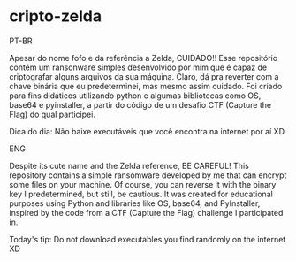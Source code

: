 # cripto-zelda

PT-BR

Apesar do nome fofo e da referência a Zelda, CUIDADO!! Esse repositório contém um ransonware simples desenvolvido por mim que é capaz de criptografar alguns arquivos da sua máquina. Claro, dá pra reverter com a chave binária que eu predeterminei, mas mesmo assim cuidado. Foi criado para fins didáticos utilizando python e algumas bibliotecas como OS, base64 e pyinstaller, a partir do código de um desafio CTF (Capture the Flag) do qual participei. 

Dica do dia: Não baixe executáveis que você encontra na internet por aí XD

ENG

Despite its cute name and the Zelda reference, BE CAREFUL! This repository contains a simple ransomware developed by me that can encrypt some files on your machine. Of course, you can reverse it with the binary key I predetermined, but still, be cautious. It was created for educational purposes using Python and libraries like OS, base64, and PyInstaller, inspired by the code from a CTF (Capture the Flag) challenge I participated in.

Today's tip: Do not download executables you find randomly on the internet XD

